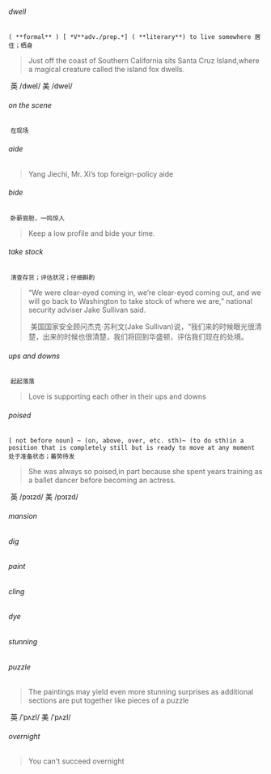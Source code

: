 ###### dwell

​	`( **formal** ) [ *V**adv./prep.*] ( **literary**) to live somewhere 居住；栖身`

> Just off the coast of Southern California sits Santa Cruz Island,where a magical creature called the island fox dwells.

​	英 /dwel/  美 /dwel/ 

###### on the scene

​	`在现场`

###### aide

> Yang Jiechi, Mr. Xi’s top foreign-policy aide

###### bide

​	`卧薪尝胆，一鸣惊人`

> Keep a low profile and bide your time.

###### take stock

​	`清查存货；评估状况；仔细斟酌`

> “We were clear-eyed coming in, we’re clear-eyed coming out, and we will go back to Washington to take stock of where we are,” national security adviser Jake Sullivan said.
>
> ​	美国国家安全顾问杰克·苏利文(Jake Sullivan)说，“我们来的时候眼光很清楚，出来的时候也很清楚，我们将回到华盛顿，评估我们现在的处境。

###### ups and downs

​	`起起落落`

> Love is supporting each other in their ups and downs

###### poised

​	`[ not before noun] ~ (on, above, over, etc. sth)~ (to do sth)in a position that is completely still but is ready to move at any moment 处于准备状态；蓄势待发`

> She was always so poised,in part because she spent years training as a ballet dancer before becoming an actress.

​	英 /pɔɪzd/  美 /pɔɪzd/ 

###### mansion

###### dig

###### paint

###### cling

###### dye

###### stunning

###### puzzle

> The paintings may yield even more stunning surprises as additional sections are put together like pieces of a puzzle

​	英 /ˈpʌzl/  美 /ˈpʌzl/ 

###### overnight

> You can't succeed overnight